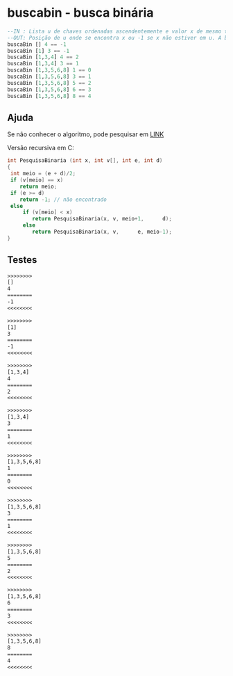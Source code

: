 # buscabin - busca binária

```hs
--IN : Lista u de chaves ordenadas ascendentemente e valor x de mesmo tipo base de u
--OUT: Posição de u onde se encontra x ou -1 se x não estiver em u. A busca deve ser binária.
buscaBin [] 4 == -1
buscaBin [1] 3 == -1
buscaBin [1,3,4] 4 == 2
buscaBin [1,3,4] 3 == 1
buscaBin [1,3,5,6,8] 1 == 0
buscaBin [1,3,5,6,8] 3 == 1
buscaBin [1,3,5,6,8] 5 == 2
buscaBin [1,3,5,6,8] 6 == 3
buscaBin [1,3,5,6,8] 8 == 4

```

## Ajuda

Se não conhecer o algoritmo, pode pesquisar em [LINK](https://pt.wikipedia.org/wiki/Pesquisa_bin%C3%A1ria)

Versão recursiva em C:

```c
int PesquisaBinaria (int x, int v[], int e, int d)
{
 int meio = (e + d)/2;
 if (v[meio] == x)
    return meio;
 if (e >= d)
    return -1; // não encontrado
 else
     if (v[meio] < x)
        return PesquisaBinaria(x, v, meio+1,      d);
     else
        return PesquisaBinaria(x, v,      e, meio-1);
}
```

## Testes

```txt
>>>>>>>>
[]
4
========
-1
<<<<<<<<

>>>>>>>>
[1]
3
========
-1
<<<<<<<<

>>>>>>>>
[1,3,4]
4
========
2
<<<<<<<<

>>>>>>>>
[1,3,4]
3
========
1
<<<<<<<<

>>>>>>>>
[1,3,5,6,8]
1
========
0
<<<<<<<<

>>>>>>>>
[1,3,5,6,8]
3
========
1
<<<<<<<<

>>>>>>>>
[1,3,5,6,8]
5
========
2
<<<<<<<<

>>>>>>>>
[1,3,5,6,8]
6
========
3
<<<<<<<<

>>>>>>>>
[1,3,5,6,8]
8
========
4
<<<<<<<<

```
